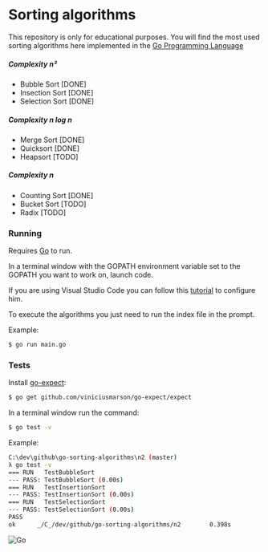 # Sorting algorithms

This repository is only for educational purposes. You will find the most used sorting algorithms here implemented in the [Go Programming Language](https://golang.org/)

##### Complexity n²
- Bubble Sort [DONE]
- Insection Sort [DONE]
- Selection Sort [DONE] 

##### Complexity n log n 
- Merge Sort [DONE]
- Quicksort [DONE]
- Heapsort [TODO]

##### Complexity n
- Counting Sort [DONE]
- Bucket Sort [TODO]
- Radix [TODO]

### Running

Requires [Go](https://golang.org/doc/install) to run.

In a terminal window with the GOPATH environment variable set to the GOPATH you want to work on, launch code.

If you are using Visual Studio Code you can follow this [tutorial](https://github.com/Microsoft/vscode-go) to configure him.

To execute the algorithms you just need to run the index file in the prompt. 

Example:

```sh
$ go run main.go
```

### Tests

Install [go-expect](https://github.com/viniciusmarson/go-expect):

```sh
$ go get github.com/viniciusmarson/go-expect/expect
```

In a terminal window run the command:

```sh
$ go test -v
```

Example:

```sh
C:\dev\github\go-sorting-algorithms\n2 (master)
λ go test -v
=== RUN   TestBubbleSort
--- PASS: TestBubbleSort (0.00s)
=== RUN   TestInsertionSort
--- PASS: TestInsertionSort (0.00s)
=== RUN   TestSelectionSort
--- PASS: TestSelectionSort (0.00s)
PASS
ok      _/C_/dev/github/go-sorting-algorithms/n2        0.398s
```

![Go](http://nordicapis.com/wp-content/uploads/golang-hemmingway-with-a-martini-02-243x300.png)

